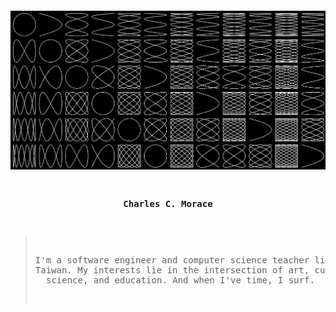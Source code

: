 <p><pre align="center">

![lissajous](lissajous.png)


<strong>Charles C. Morace</strong> 

> I'm a software engineer and computer science teacher living in Taiwan. 
> My interests lie in the intersection of art, culture, computer science, 
> and education. And when I've time, I surf.
